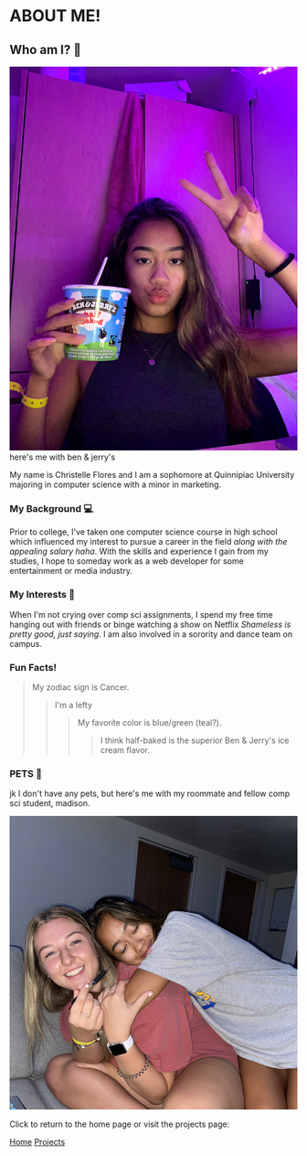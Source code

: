 # ABOUT ME!

## Who am I? :eyes:

![Me](./assets/images/me.jpg)
here's me with ben & jerry's

My name is Christelle Flores and I am a sophomore at Quinnipiac University majoring in
computer science with a minor in marketing.

### My Background :computer:

Prior to college, I've taken one computer science course in high school which influenced my
interest to pursue a career in the field *along with the appealing salary haha*. With the skills and
experience I gain from my studies, I hope to someday work as a web developer for some entertainment
or media industry.

### My Interests :clap:

When I'm not crying over comp sci assignments, I spend my free time hanging out with friends or binge
watching a show on Netflix *Shameless is pretty good, just saying*. I am also involved in a sorority
and dance team on campus.

### Fun Facts!

> My zodiac sign is Cancer.
>> I'm a lefty
>>> My favorite color is blue/green (teal?).
>>>> I think half-baked is the superior Ben & Jerry's ice cream flavor.

### PETS :dog:

jk I don't have any pets, but here's me with my roommate and fellow comp sci student, madison.

![Me&Maddie](./assets/images/me-maddie.JPG)


Click to return to the home page or visit the projects page:

[Home](./index)    [Projects](./projects)

